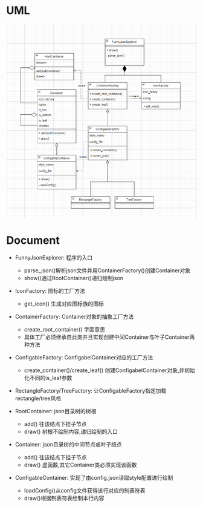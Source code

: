 # UML

![1717677821746](image/README/1717677821746.png)

# Document

+ FunnyJsonExplorer: 程序的入口
  + parse_json()解析json文件并用ContainerFactory()创建Container对象
  + show()通过RootContainer()递归绘制json
  
+ IconFactory: 图标的工厂方法
  + get_icon() 生成对应图标族的图标
  
+ ContainerFactory: Container对象的抽象工厂方法
  + create_root_container() 字面意思
  + 具体工厂必须继承自此类并且实现创建中间Container与叶子Container两种方法
  
+ ConfigableFactory: ConfigabelContainer对应的工厂方法
  + create_container()/create_leaf() 创建ConfigabelContainer对象,并初始化不同的is_leaf参数

+ RectangleFactory/TreeFactory: 让ConfigableFactory指定加载rectangle/tree风格
  
+ RootContainer: json目录树的树根
  + add() 往该结点下挂子节点
  + draw() 树根不绘制内容,递归绘制的入口
  
+ Container: json目录树的中间节点或叶子结点
  + add() 往该结点下挂子节点
  + draw() 虚函数,其它Container类必须实现该函数

+ ConfigableContainer: 实现了由config.json读取style配置进行绘制
  + loadConfig()从config文件获得该行对应的制表符表
  + draw()根据制表符表绘制本行内容
